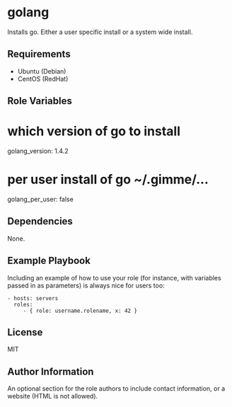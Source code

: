 golang
=========

Installs go. Either a user specific install or a system wide install.

Requirements
------------

* Ubuntu (Debian)
* CentOS (RedHat)

Role Variables
--------------

# which version of go to install
golang_version: 1.4.2

# per user install of go ~/.gimme/...
golang_per_user: false


Dependencies
------------

None.


Example Playbook
----------------

Including an example of how to use your role (for instance, with variables passed in as parameters) is always nice for users too:

    - hosts: servers
      roles:
         - { role: username.rolename, x: 42 }

License
-------

MIT

Author Information
------------------

An optional section for the role authors to include contact information, or a website (HTML is not allowed).
